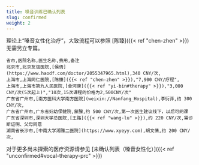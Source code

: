```yaml
---
title: 嗓音训练已确认列表
slug: confirmed
weight: 2
---
```


理论上“嗓音女性化治疗”，大致流程可以参照 [陈臻]({{< ref "chen-zhen" >}}) 无需另立专篇。

```csv
省市,医院名称,医生名称,费用,备注
北京市,北京友谊医院,[侯倩](https://www.haodf.com/doctor/2055347965.html),340 CNY/次,
上海市,上海同仁医院,[陈臻]({{< ref "chen-zhen" >}}),"7,900 CNY/疗程",
上海市,上海市第九人民医院,[金河庚]({{< ref "yi-bin#therapy" >}}),"3,000 CNY/次(5次起上)","10次,15次课程的价格为2,500CNY/次"
广东省广州市,[南方医科大学南方医院](weixin://Nanfang_Hospital),李衍菲,约 300 CNY/次,
广东省广州市,广东省妇幼保健院,蒙朦,约 500 CNY/次,第一次医生建议线下，以后可网课
广东省深圳市,深圳大学总医院,[王路]({{< ref "wang-lu" >}}),约 220 CNY/次,需诊断证明、父母同意
湖南省长沙市,[中南大学湘雅二医院](https://www.xyeyy.com),胡文倩,约 200 CNY/次,
```

对于更多尚未探索的医疗资源请参见 [未确认列表（嗓音女性化）]({{< ref "unconfirmed#vocal-therapy-prc" >}})
